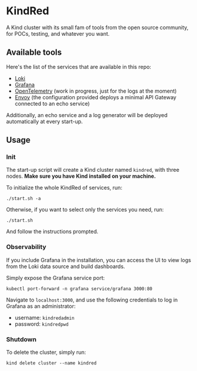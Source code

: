 # KindRed

A Kind cluster with its small fam of tools from the open source community, for POCs, testing, and whatever you want.

## Available tools

Here's the list of the services that are available in this repo:

- [Loki](https://grafana.com/oss/loki/)
- [Grafana](https://grafana.com/grafana/)
- [OpenTelemetry](https://opentelemetry.io/) (work in progress, just for the logs at the moment)
- [Envoy](https://www.envoyproxy.io/) (the configuration provided deploys a minimal API Gateway connected to an echo service)

Additionally, an echo service and a log generator will be deployed automatically at every start-up.

## Usage

### Init

The start-up script will create a Kind cluster named `kindred`, with three nodes. **Make sure you have Kind installed on your machine.**

To initialize the whole KindRed of services, run:

    ./start.sh -a

Otherwise, if you want to select only the services you need, run:

    ./start.sh

And follow the instructions prompted.

### Observability

If you include Grafana in the installation, you can access the UI to view logs from the Loki data source and build dashboards.

Simply expose the Grafana service port:

    kubectl port-forward -n grafana service/grafana 3000:80

Navigate to `localhost:3000`, and use the following credentials to log in Grafana as an administrator:

- username: `kindredadmin`
- password: `kindredpwd`

### Shutdown

To delete the cluster, simply run:

    kind delete cluster --name kindred
